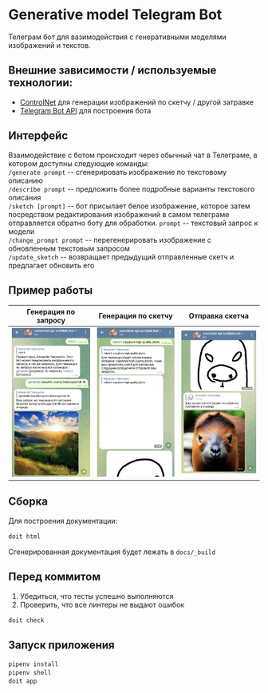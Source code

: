 # Generative model Telegram Bot
Телеграм бот для вазимодействия с генеративными моделями изображений и текстов.

## Внешние зависимости / используемые технологии:
* [ControlNet](https://github.com/lllyasviel/ControlNet) для генерации изображений по скетчу / другой затравке
* [Telegram Bot API](https://core.telegram.org/bots/api) для построения бота

## Интерфейс
Взаимодействие с ботом происходит через обычный чат в Телеграме, в котором доступны следующие команды:  
`/generate prompt` -- сгенерировать изображение по текстовому описанию  
`/describe prompt` -- предложить более подробные варианты текстового описания  
`/sketch [prompt]` -- бот присылает белое изображение, которое затем посредством редактирования изображений в самом телеграме отправляется обратно боту для обработки. `prompt` -- текстовый запрос к модели  
`/change_prompt prompt` -- перегенерировать изображение с обновленным текстовым запросом  
`/update_sketch` -- возвращает предыдущий отправленные скетч и предлагает обновить его  

## Пример работы
| Генерация по запросу                     | Генерация по скетчу                           | Отправка скетча                              |
|------------------------------------------|-----------------------------------------------|----------------------------------------------|
| ![generate](assets/generate_example.jpg) | ![sketch_prompt](assets/sketch_example_1.jpg) | ![sketch_image](assets/sketch_example_2.jpg) |

## Сборка
Для построения документации:
```bash
doit html
```
Сгенерированная документация будет лежать в `docs/_build`

## Перед коммитом
1. Убедиться, что тесты успешно выполняются
2. Проверить, что все линтеры не выдают ошибок
```bash
doit check
```

## Запуск приложения
```bash
pipenv install
pipenv shell
doit app
```